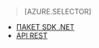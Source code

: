 ﻿> [AZURE.SELECTOR]
- [ПАКЕТ SDK .NET](/ru-ru/documentation/articles/media-services-dotnet-get-started/)
- [API REST](/ru-ru/documentation/articles/media-services-rest-get-started/)

<!--HONumber=42-->
